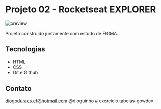 # Projeto 02 - Rocketseat EXPLORER 


![preview](./images/result.png)

Projeto construído juntamente com estudo de FIGMA.


## Tecnologias

- HTML
- CSS
- Git e Github

## Contato

diogoduraes.ef@hotmail.com
@dioguinho #   e x e r c i c i o . t a b e l a s - g o w d e v  
 
